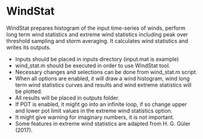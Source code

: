 # WindStat
WindStat prepares histogram of the input time-series of winds, perform long term wind statistics and extreme wind statistics including peak over threshold sampling and storm averaging. It calculates wind statistics and writes its outputs. 
- Inputs should be placed in inputs directory (input.mat is example)
- wind_stat.m should be executed in order to use WindStat tool.
- Necessary changes and selections can be done from wind_stat.m script.
- When all options are enabled, it will draw a wind histogram, wind long term wind statistics curves and results and wind extreme statistics will be plotted.
- All results will be placed in outputs folder.
- If POT is enabled, it might go into an infinite loop, if so change upper and lower pot limit values in the extreme wind statistics option.
- It might give warning for imaginary numbers, it is not important.
- Some features in extreme wind statistics are adapted from H. G. Güler (2017).
